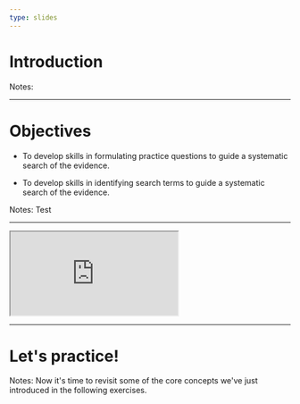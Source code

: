 ```yaml
---
type: slides
---
```


# Introduction

Notes: 

---

# Objectives 

- To develop skills in formulating practice questions to guide a systematic search of the evidence.

- To develop skills in identifying search terms to guide a systematic search of the evidence.

Notes: Test

---

<iframe src="http://localhost:8000/web/viewer.html?file=%2Fdobrow.pdf"></iframe>


---

# Let's practice!

Notes: Now it's time to revisit some of the core concepts we've just introduced in the following exercises.

